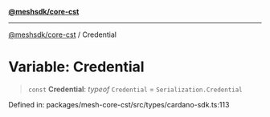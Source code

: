 [**@meshsdk/core-cst**](../README.md)

***

[@meshsdk/core-cst](../globals.md) / Credential

# Variable: Credential

> `const` **Credential**: *typeof* `Credential` = `Serialization.Credential`

Defined in: packages/mesh-core-cst/src/types/cardano-sdk.ts:113
